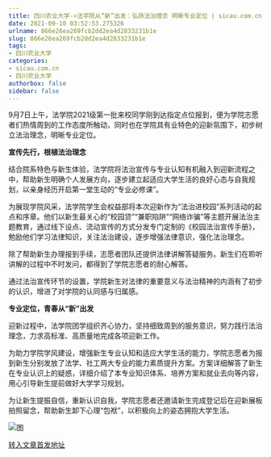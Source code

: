 ```yaml
---
title: 四川农业大学->法学院从“新”出发：弘扬法治理念 明晰专业定位 | sicau.com.cn
date: 2021-09-10 03:52:53.275326
urlname: 866e26ea269fcb2dd2ea4d2833231b1e
slug: 866e26ea269fcb2dd2ea4d2833231b1e
tags: 
- 四川农业大学
categories:
- sicau.com.cn
- 四川农业大学
authorbox: false
sidebar: false
---
```

9月7日上午，法学院2021级第一批来校同学刚到达指定点位报到，便为学院志愿者们热情周到的工作态度所触动，同时也在学院具有业特色的迎新氛围下，初步树立法治理念，明晰专业定位。

**宣传先行，根植法治理念**

结合院系特色与新生体验，法学院将法治宣传与专业认知有机融入到迎新流程之中，帮助新生明确个人发展方向，逐步建立起适应大学生活的良好心态与自我规划，以亲身经历开启第一堂生动的“专业必修课”。

<!--more-->

为展现学院风采，法学院学生会权益部将本次迎新作为“法治进校园”系列活动的起点和序章。他们以新生最关心的“校园贷”“兼职陷阱”“网络诈骗”等主题开展法治主题教育，通过线下设点、流动宣传的方式分发专门定制的《校园法治宣传手册》，勉励他们学习法律知识，关注法治建设，逐步增强法律意识，强化法治理念。

除了帮助新生办理报到手续，志愿者团队还提供法律讲解答疑服务。新生们在聆听讲解的过程中不时发问，都得到了学院志愿者的耐心解答。

通过法治宣传环节的设置，学院新生对法律的重要意义与法治精神的内涵有了初步的认识，增进了对学院的认同感与归属感。

**专业定位，青春从“新”出发**

迎新过程中，法学院团学组织齐心协力，坚持细致周到的服务意识，努力践行法治理念，力求高标准、高质量地完成各项迎新工作。

为助力学院学风建设，增强新生专业认知和适应大学生活的能力，学院志愿者为报到新生分别发放了法学、社工两大专业的能力素质提升方案。方案详细解答了新生在专业认识上的疑惑，详细介绍了本专业知识体系、培养方案和就业去向等内容，用心引导新生提前做好大学学习规划。

为让新生提振自信，重新认识自我，学院志愿者还邀请新生完成登记后在迎新展板拍照留念，帮助新生卸下心理“包袱”，以积极向上的姿态拥抱大学生活。

![图](https://news.sicau.edu.cn/__local/D/F7/09/98498D4CE855C57B75B94FC757E_9253C460_1CCC0.jpg)

[转入文章首发地址](https://news.sicau.edu.cn/info/1078/64162.htm)